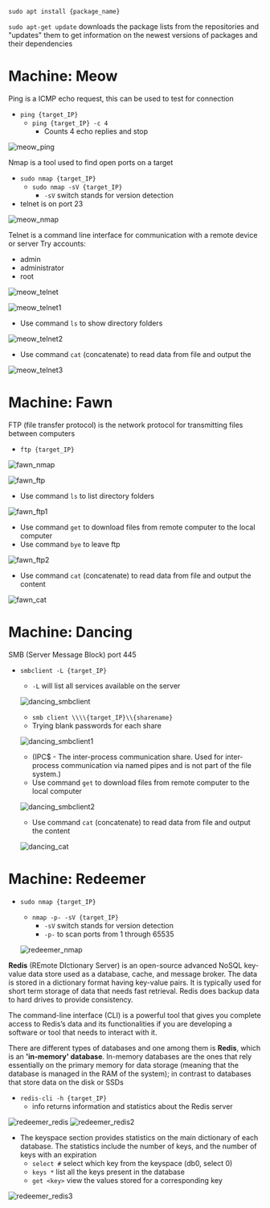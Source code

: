 ```sudo apt install {package_name}```

```sudo apt-get update``` downloads the package lists from the repositories and "updates" them to get information on the newest versions of packages and their dependencies

# Machine: Meow

Ping is a ICMP echo request, this can be used to test for connection
- ```ping {target_IP}```
  - ```ping {target_IP} -c 4```
    - Counts 4 echo replies and stop

![meow_ping](https://github.com/juliezard/HackTheBox/blob/main/Tier%200/images/meow_ping.png?raw=true)

Nmap is a tool used to find open ports on a target
- ```sudo nmap {target_IP}```
  - ```sudo nmap -sV {target_IP}```
    - ```-sV``` switch stands for version detection 
- telnet is on port 23

![meow_nmap](https://github.com/juliezard/HackTheBox/blob/main/Tier%200/images/meow_nmap.png?raw=true)

Telnet is a command line interface for communication with a remote device or server
Try accounts:
- admin
- administrator
- root

![meow_telnet](https://github.com/juliezard/HackTheBox/blob/main/Tier%200/images/meow_telnet.png?raw=true)

![meow_telnet1](https://github.com/juliezard/HackTheBox/blob/main/Tier%200/images/meow_telnet1.png?raw=true)

- Use command ```ls``` to show directory folders

![meow_telnet2](https://github.com/juliezard/HackTheBox/blob/main/Tier%200/images/meow_telnet2.png?raw=true)

- Use command ```cat``` (concatenate) to read data from file and output the 

![meow_telnet3](https://github.com/juliezard/HackTheBox/blob/main/Tier%200/images/meow_telnet3.png?raw=true)


# Machine: Fawn
FTP (file transfer protocol) is the network protocol for transmitting files between computers
- ```ftp {target_IP}```

![fawn_nmap](https://github.com/juliezard/HackTheBox/blob/main/Tier%200/images/fawn_nmap.png?raw=true)

![fawn_ftp](https://github.com/juliezard/HackTheBox/blob/main/Tier%200/images/fawn_ftp.png?raw=true)

  - Use command ```ls``` to list directory folders

  ![fawn_ftp1](https://github.com/juliezard/HackTheBox/blob/main/Tier%200/images/fawn_ftp1.png?raw=true)

  - Use command ```get``` to download files from remote computer to the local computer
  - Use command ```bye``` to leave ftp

  ![fawn_ftp2](https://github.com/juliezard/HackTheBox/blob/main/Tier%200/images/fawn_ftp2.png?raw=true)
  
  - Use command ```cat``` (concatenate) to read data from file and output the content

  ![fawn_cat](https://github.com/juliezard/HackTheBox/blob/main/Tier%200/images/fawn_cat.png?raw=true)


# Machine: Dancing
SMB (Server Message Block) port 445
- ```smbclient -L {target_IP}```
  - ```-L``` will list all services available on the server

  ![dancing_smbclient](https://github.com/juliezard/HackTheBox/blob/main/Tier%200/images/dancing_smbclient.png?raw=true)
  
  - ```smb client \\\\{target_IP}\\{sharename}```
  - Trying blank passwords for each share
  
  ![dancing_smbclient1](https://github.com/juliezard/HackTheBox/blob/main/Tier%200/images/dancing_smbclient1.png?raw=true)
  
  - (IPC$ - The inter-process communication share. Used for inter-process communication via named
pipes and is not part of the file system.)
  - Use command ```get``` to download files from remote computer to the local computer

  ![dancing_smbclient2](https://github.com/juliezard/HackTheBox/blob/main/Tier%200/images/dancing_smbclient2.png?raw=true)
  
  - Use command ```cat``` (concatenate) to read data from file and output the content

  ![dancing_cat](https://github.com/juliezard/HackTheBox/blob/main/Tier%200/images/dancing_cat.png?raw=true)


# Machine: Redeemer
- ```sudo nmap {target_IP}```
  - ```nmap -p- -sV {target_IP}```
    - ```-sV``` switch stands for version detection 
    - ```-p-``` to scan ports from 1 through 65535
    
  ![redeemer_nmap](https://github.com/juliezard/HackTheBox/blob/main/Tier%200/images/redeemer_nmap.png?raw=true)

**Redis** (REmote DIctionary Server) is an open-source advanced NoSQL key-value data store used as a
database, cache, and message broker. The data is stored in a dictionary format having key-value pairs. It is
typically used for short term storage of data that needs fast retrieval. Redis does backup data to hard drives
to provide consistency.

The command-line interface (CLI) is a powerful tool that gives you complete access to Redis’s data and its
functionalities if you are developing a software or tool that needs to interact with it.

There are different types of databases and one among them is **Redis**, which is an **'in-memory' database**. In-memory databases are the ones that rely essentially on the primary memory for data storage (meaning that the database is managed in the RAM of the system); in contrast to databases that store data on the disk or
SSDs

- ```redis-cli -h {target_IP}```
  -  info returns information and statistics about the Redis server

![redeemer_redis](https://github.com/juliezard/HackTheBox/blob/main/Tier%200/images/redeemer_redis.png?raw=true)
  ![redeemer_redis2](https://github.com/juliezard/HackTheBox/blob/main/Tier%200/images/redeemer_redis2.png?raw=true)
  - The keyspace section provides statistics on the main dictionary of each database. The statistics include the
number of keys, and the number of keys with an expiration
    - ```select #``` select which key from the keyspace (db0, select 0)
    - ```keys *``` list all the keys present in the database
    - ```get <key>``` view the values stored for a corresponding key
    
  ![redeemer_redis3](https://github.com/juliezard/HackTheBox/blob/main/Tier%200/images/redeemer_redis3.png?raw=true)
